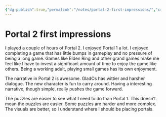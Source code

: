 ```yaml
---
{"dg-publish":true,"permalink":"/notes/portal-2-first-impressions/","created":"2023-12-28T10:50:36.000+09:00","updated":"2023-12-28T10:57:40.000+09:00"}
---
```


# Portal 2 first impressions

I played a couple of hours of Portal 2. I enjoyed Portal 1 a lot. I enjoyed completing a game that has little bumps in gameplay and no pressure of being a long game. Games like Elden Ring and other grand games make me feel like I have to invest a significant amount of time to enjoy the game like others. Being a working adult, playing small games has its own enjoyment.

The narrative in Portal 2 is awesome. GladOs has wittier and harsher dialogue. The new character is fun to carry around. Having a interesting narrative, though simple, really pushes the game forward.

The puzzles are easier to see what I need to do than Portal 1. This doesn’t mean the puzzles are easier. Some puzzles are harder and more complex. The visuals are better, so I understand where I should be placing portals.
